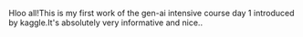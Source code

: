 Hloo all!This is my first work of the gen-ai intensive course day 1 introduced by kaggle.It's absolutely very informative and nice..
